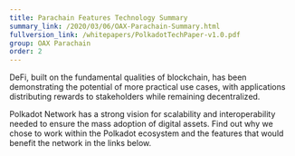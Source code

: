 ```yaml
---
title: Parachain Features Technology Summary
summary_link: /2020/03/06/OAX-Parachain-Summary.html
fullversion_link: /whitepapers/PolkadotTechPaper-v1.0.pdf
group: OAX Parachain
order: 2
---
```

DeFi, built on the fundamental qualities of blockchain, has been demonstrating the potential of more practical use cases, with applications distributing rewards to stakeholders while remaining decentralized.

Polkadot Network has a strong vision for scalability and interoperability needed to ensure the mass adoption of digital assets. Find out why we chose to work within the Polkadot ecosystem and the features that would benefit the network in the links below.
